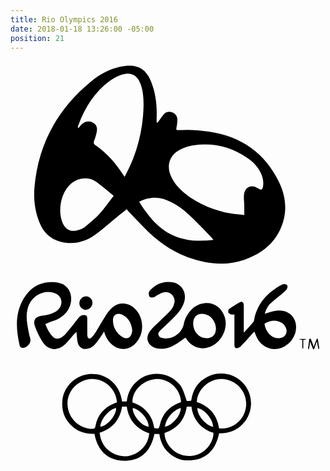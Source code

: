 ```yaml
---
title: Rio Olympics 2016
date: 2018-01-18 13:26:00 -05:00
position: 21
---
```


<svg version="1.1"  xmlns="http://www.w3.org/2000/svg" xmlns:xlink="http://www.w3.org/1999/xlink" x="0px" y="0px"
	 viewBox="0 0 127.6 164" style="enable-background:new 0 0 127.6 164;" xml:space="preserve">
<g>
	<path d="M47.1,60c-1,0.8-1.7,1.4-2.4,1.9c-3.5,2.8-6.8,5.9-10.4,8.5c-4.3,3.1-9.2,4.2-14.4,2.7c-4-1.2-6.7-3.9-8.2-7.8
		c-1.8-4.5-2.4-9.2-2-14C11.2,33.8,19,19.5,32.5,8.4c3.5-2.9,7.5-5.1,12.1-6.1c0.6-0.1,1.2-0.2,1.8-0.3c5.4-0.5,8.4,1.3,10.5,6.2
		c1.9,4.7,2.5,9.6,2.3,14.6c0,0.7,0,1.4,0,2.1c0.1,0,0.2,0.1,0.3,0.1c0.3-0.3,0.6-0.6,0.8-1c0.7-0.9,1.3-1.9,2-2.6
		c0.9-0.9,2.2-1,3.4-0.5c1.2,0.5,1.9,1.6,1.9,2.9c0,0.9-0.1,1.9-0.3,2.8c-0.3,1.3-0.2,1.5,1.1,1.4c4-0.3,8,0,12,0.6
		c13.1,1.9,22.8,8.7,28.5,20.7c3.1,6.6,3.3,13.3-0.1,19.9c-3,5.7-8,9.2-14,11.3c-7.5,2.6-15,1.8-22.4-0.8
		c-7.1-2.5-13.1-6.8-18.3-12.2c-2.1-2.2-4.2-4.3-6.2-6.5C47.6,60.8,47.4,60.4,47.1,60z M94.7,62.4c0-1.4,0-2.5,0-3.5
		c0-1.6-0.3-3.3-0.1-4.9c0.4-3.1,3.2-4.2,5.7-2.4c1.2,0.8,1.7,0.6,2-0.8c0.3-1.9-0.1-3.7-0.9-5.4c-1.2-2.6-3.2-4.6-5.6-6.2
		c-6.6-4.5-13.9-6.2-21.8-5c-1.5,0.2-3.1,0.7-4.5,1.3c-5.1,2.2-6.7,6.9-4.2,11.8c1.3,2.6,3.2,4.6,5.4,6.4c5.5,4.3,11.9,6.9,18.7,8.1
		C91.1,62.1,92.8,62.1,94.7,62.4z M27.3,27c0.1,0,0.2,0.1,0.3,0.1c0.4-0.5,0.8-1,1.3-1.5c1.3-1.1,2.7-1.4,4.3-0.7
		c1.5,0.7,2,1.9,1.8,3.4c-0.2,1.3-0.6,2.7-1.1,3.9c-0.3,0.8-0.3,1.4,0.5,1.9c4.6,3.1,8.2,7.3,11.2,11.9c0.2,0.3,0.4,0.5,0.6,0.9
		c0.2-0.3,0.3-0.5,0.4-0.7c1.1-2.2,2.2-4.4,3.1-6.7c2.7-7,4.1-14.3,4.2-21.7c0-2.8-0.2-5.6-1.1-8.2c-1.3-3.8-3.8-5.3-7.7-4.1
		C43.4,6.1,41.7,7,40.3,8c-6.2,4.6-10.2,10.9-12.8,18C27.3,26.4,27.3,26.7,27.3,27z M41.8,54.6c-2.5-2-4.7-4-7.1-5.7
		c-3.1-2.1-7.1-1.7-10.1,0.7C20.1,53.4,19,61.4,21.3,66c1.2,2.3,3.2,3.3,5.7,2.6c1.2-0.3,2.4-0.8,3.4-1.6c1.9-1.5,3.8-3.1,5.5-4.9
		C37.9,59.8,39.7,57.3,41.8,54.6z M82.2,72.5c-0.3-0.4-0.4-0.5-0.5-0.7c-2.5-2.6-4.9-5.1-7.4-7.6c-2.7-2.7-5.6-5.2-9-6.9
		c-2.6-1.4-5.4-2.2-8.4-1.8c-1.7,0.2-3.2,0.7-4.8,1.5c3.6,5.6,7.4,10.6,13.5,13.5C70.8,73,76.3,73.1,82.2,72.5z"/>
	<path d="M60.3,151.1c-0.7,0-1.3,0-2,0c-1.5,7.1-5.7,11.3-13.2,10.8c-6.4-0.5-9.9-4.6-11.1-10.9c-4.4,0.2-8.1-1.4-10.8-5
		c-1.8-2.4-2.4-5.1-2.2-8.1c0.3-5.5,4.8-10.3,10.3-11c3.4-0.4,6.6,0.3,9.3,2.5c2.7,2.2,4.1,5.1,4.6,8.5c0.7,0,1.3,0,1.9,0
		c0.4-3.6,2-6.6,4.9-8.8c2.1-1.6,4.4-2.3,7.1-2.4c3.2,0,5.9,1,8.2,3.1c2,1.7,2.5,2.9,4.1,7.9c0.3,0,0.6,0,0.9,0c0.3,0,0.6,0,0.9-0.1
		c0.6-4.3,2.6-7.6,6.5-9.6c2.6-1.4,5.5-1.7,8.4-1.1c5.7,1.3,9.7,6.6,9.3,12.5c-0.2,3.4-1.6,6.2-4.1,8.4c-2.5,2.2-5.5,3.1-8.8,3
		c-1.5,7.2-5.7,11.2-13.2,11c-2.9-0.1-5.4-1.4-7.5-3.4C61.8,156.5,60.7,154,60.3,151.1z M43.1,138.3c0-0.2,0-0.4,0-0.5
		c-0.5-5.2-5.3-9.3-10.5-9c-5.5,0.4-9.8,5.1-9.5,10.5c0.3,5.5,4.9,9.8,10.2,9.7c0.7,0,1-0.3,1.1-1c0.8-4.5,3.4-7.6,7.7-9.3
		C42.4,138.6,42.7,138.4,43.1,138.3z M75.5,138.2c5.2,1.7,8.2,5.3,9,10.6c4.3,0.7,10.1-2.4,10.9-8.7c0.7-5.8-3.6-10.9-9.5-11.3
		C80.6,128.5,75.5,133.1,75.5,138.2z M47.1,140c-0.7,0-1.3,0-1.9,0c-0.9,5.4-3.9,8.9-9.1,10.6c0.4,3.6,2,6.3,5,8.1
		c3.6,2,7.2,1.9,10.6-0.3c2.7-1.8,4.2-4.4,4.5-7.6C51,149,47.9,145.5,47.1,140z M49.4,138.3c2.4,0.8,4.4,2,6,3.9
		c1.6,1.9,2.5,4.1,2.8,6.5c1.8,0.4,1.9,0.3,2.3-1.3c1-4.3,3.6-7.3,7.7-8.9c0.3-0.1,0.6-0.2,0.9-0.4c-0.2-5.2-4.9-9.5-10-9.3
		C53.8,129.1,49.2,133.5,49.4,138.3z M62.4,150.7c0,4.3,4.1,9.6,10.5,9.3c6.1-0.3,9.5-5.9,9.3-9.4c-2.4-0.7-4.4-2-6.1-3.9
		c-1.6-1.9-2.5-4.2-2.8-6.7c-0.7,0-1.3,0-1.9,0C70.6,145.4,67.6,148.9,62.4,150.7z M49.5,140.6c-0.1,2.9,3.5,7.2,6.5,7.6
		C56,145.2,52.5,141.1,49.5,140.6z M82.1,148.2c-0.1-3.1-3.7-7.3-6.4-7.6C75.6,143.5,79.1,147.7,82.1,148.2z M36.4,148.2
		c2.9-0.4,6.5-4.7,6.4-7.6C40,141,36.4,145.3,36.4,148.2z M62.6,148.2c3.1-0.7,6.3-4.5,6.4-7.6C66.1,141.2,62.8,145,62.6,148.2z"/>
	<path d="M14.1,106.6c0.8,1.9,1.7,3.9,3.3,5.3c0.9,0.8,2,0.7,3,0.2c0.7-0.4,1.4-0.9,1.9-1.5c1.8-2.1,3.5-4.3,5.2-6.5
		c0.6-0.7,1.2-1.2,2.2-1.2c1,0,1.4,0.4,1.4,1.4c0,2.1,0,4.2,0,6.3c0,0.3,0,0.6,0.1,1c0.2,0.9,0.9,1.1,1.5,0.5
		c0.7-0.6,1.3-1.4,1.8-2.2c1.4-2.3,2.7-4.7,4.2-7c0.7-1.1,1.6-2.3,2.6-3.1c2.6-2.2,6.2-2,8.8,0.3c4.2,3.8,4.3,10.6,0.3,14.5
		c-2.8,2.7-6.7,2.7-9.5,0.1c-1.4-1.3-2.4-3-3-5.1c-0.3,0.4-0.4,0.7-0.6,1c-1,1.4-1.9,2.9-3.1,4.2c-0.6,0.7-1.5,1.3-2.4,1.6
		c-2.2,0.8-4.1-0.2-4.6-2.5c-0.3-1.3-0.3-2.7-0.5-4.2c-0.2,0.3-0.4,0.5-0.7,0.7c-1.3,1.4-2.5,3-3.8,4.3c-3.2,3-7.1,2.6-9.4-1.2
		c-1.2-1.9-2.1-3.9-2.9-6c-0.9-2.5,0.3-4,2.9-4.3c1.9-0.2,3.7-0.6,5.4-1.6c1.1-0.7,2-1.6,2.3-2.9c0.5-2-0.4-3.8-2.4-4.6
		c-3.9-1.7-8.8,0.5-10.6,4.6c-1.2,2.8-1.1,5.6-0.6,8.5c0.3,1.7,0.6,3.5,1.1,5.2c0.5,1.7-1.1,3.6-2.8,3.8c-0.7,0.1-1.4-0.2-1.5-1
		c-1.5-6.5-1.9-12.9,1.6-18.9c2.8-4.8,7.2-7.2,12.8-6.7c6.4,0.5,7.7,6.6,5.5,10.7c-1.1,2.1-3,3.6-5.1,4.6
		C17,105.4,15.6,105.9,14.1,106.6z M49.3,108.9c-0.3-2.5-1.4-4.8-4-6.1c-2-1-3.8,0-3.8,2.1c0,2.9,1.3,5.3,3.8,6.9
		c1.9,1.2,3.6,0.2,3.9-2C49.3,109.6,49.3,109.4,49.3,108.9z"/>
	<path d="M70.9,112c-1.7,1.2-3.3,2.4-5,3.3c-2.1,1.1-4.3,1.6-6.7,1.1c-3.6-0.9-4.9-4.2-2.6-7.1c1-1.3,2.2-2.4,3.4-3.5
		c1.5-1.5,3.2-3,4.7-4.6c0.6-0.6,1.1-1.5,1.4-2.3c0.6-1.4,0.5-2.8-0.5-4c-1-1.2-2.5-1.5-3.9-1.1c-1,0.3-1.8,0.9-2.7,1.3
		c-0.3,0.2-0.6,0.5-0.9,0.6c-0.6,0.1-1.3,0.2-1.7-0.1c-0.3-0.3-0.4-1.1-0.4-1.6c0.1-0.5,0.4-1,0.8-1.4c2.5-2.5,5.6-3.6,9.1-2.9
		c3.6,0.7,5.5,4.2,4.5,7.8c-0.8,2.8-2.7,4.9-4.7,6.9c-1.2,1.2-2.5,2.4-3.8,3.6c-0.4,0.4-0.8,0.7-1.2,1.1c-0.5,0.6-1.1,1.2-0.7,2
		c0.3,0.9,1.1,1.1,1.9,1.2c3.7,0.6,7.6-2.1,8.3-5.8c0.4-2.1,1.4-3.9,2.8-5.5c1.5-1.6,3.4-2.7,5.6-2.9c3.7-0.4,6.8,1.7,8.1,5.4
		c1.9,5.4-2.1,12-7.7,12.8c-3.1,0.5-6.1-1-7.8-3.8C71.1,112.4,70.9,112.1,70.9,112z M74,106.3c0,3.5,2.6,6.2,5.8,6
		c1.6-0.1,2.8-1,3.2-2.4c0.9-3-1.1-6.6-4.1-7.3C76.1,101.9,74,103.4,74,106.3z"/>
	<path d="M103,102.4c1.8-0.5,3.4-1.2,5.2-1.3c5-0.5,8.4,3.6,7.3,8.5c-1.1,4.7-5.8,7.9-10.2,6.9c-3-0.7-4.9-2.8-6-5.6
		c-0.1-0.4-0.3-0.7-0.4-1.1c0,0,0,0-0.1-0.2c-0.6,0.6-1.2,1.2-1.8,1.9c-1.2,1.3-2.3,2.6-3.5,3.8c-0.2,0.3-0.5,0.6-0.8,0.7
		c-0.5,0.2-1.1,0.4-1.5,0.3c-0.3-0.1-0.5-0.8-0.5-1.3c0-3.8,0-7.5,0-11.3c0-0.3,0-0.7,0-1.1c-0.4,0.1-0.8,0.2-1.1,0.1
		c-0.5-0.2-1.1-0.4-1.3-0.7c-0.2-0.4-0.1-1.3,0.2-1.5c1.4-1,2.9-2,4.4-2.8c1-0.5,1.6,0.1,1.6,1.4c0,3.3,0,6.5,0,9.8
		c0,0.3,0,0.7,0,1.2c1.4-1.6,2.7-2.9,3.9-4.4c0.2-0.2,0.2-0.6,0.3-0.9c1.3-6.7,5.5-11.1,11.3-14.2c0.5-0.3,1.4-0.3,1.8,0
		c0.7,0.5,0.4,1.4,0,2c-0.6,0.7-1.4,1.3-2.2,2c-1.5,1.3-3.2,2.5-4.6,3.9C104.1,99.5,103.4,100.9,103,102.4z M102.9,106.4
		c0.2,1.7,1,3.2,2,4.3c1.1,1.2,2.5,1.7,4.1,1.6c2.2-0.2,3.4-2.1,2.6-4.1c-0.5-1.4-1.6-2.3-3-2.7
		C106.6,104.8,104.8,105.4,102.9,106.4z"/>
	<path d="M33.2,98c0,1.5-1.3,2.8-2.7,2.8c-1.4,0-2.6-1.2-2.6-2.7c0-1.6,1.3-2.8,2.8-2.8C32.1,95.4,33.2,96.5,33.2,98z"/>
	<path d="M121.6,112.5c0.2,0.5,0.4,1,0.6,1.5c0.2,0.5,0.4,1.1,0.6,1.8c0.5-1.2,0.9-2.3,1.3-3.3c0.1,0,0.3,0,0.4,0.1
		c0.2,1.3,0.4,2.6,0.6,3.9c-0.1,0-0.3,0.1-0.4,0.1c-0.2-0.9-0.4-1.9-0.5-2.8c-0.1,0-0.1,0-0.2,0c-0.3,1-0.7,1.9-1,2.9
		c-0.1,0-0.3,0-0.4,0.1c-0.4-1-0.8-1.9-1.2-3.1c-0.2,1.1-0.3,2.1-0.5,3c-0.1,0-0.3,0-0.4-0.1c0.2-1.3,0.4-2.6,0.5-3.9
		C121.3,112.5,121.4,112.5,121.6,112.5z"/>
	<path d="M119.7,112.8c-0.3,0.1-0.6,0.1-1.1,0.2c0,1.1,0,2.3,0,3.4c-0.1,0-0.2,0-0.4,0c0-1.1,0-2.3,0-3.4c-0.5-0.1-0.8-0.2-1.2-0.2
		c0-0.1,0-0.1,0-0.2c0.9,0,1.7,0,2.6,0C119.7,112.7,119.7,112.7,119.7,112.8z"/>
</g>
</svg>

